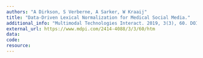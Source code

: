 ```yaml
---
authors: "A Dirkson, S Verberne, A Sarker, W Kraaij"
title: "Data-Driven Lexical Normalization for Medical Social Media."
additional_info: "Multimodal Technologies Interact. 2019, 3(3), 60. DOI:10.3390/mti3030060 "
external_url: https://www.mdpi.com/2414-4088/3/3/60/htm
data: 
code: 
resource:
---
```

